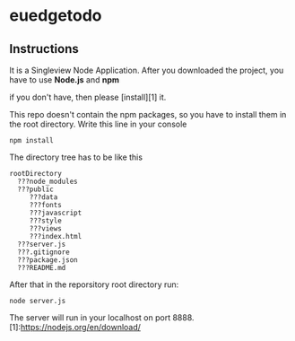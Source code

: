 # euedgetodo

Instructions
-----------
It is a Singleview Node Application.
After you downloaded the project, you have to use **Node.js** and **npm**

if you don't have, then please [install][1] it.

This repo doesn't contain the npm packages, so you have to install them in the root directory.
Write this line in your console
```
npm install
```
The directory tree has to be like this
```
rootDirectory
  ???node_modules
  ???public
     ???data
     ???fonts
     ???javascript
     ???style
     ???views
     ???index.html
  ???server.js
  ???.gitignore
  ???package.json
  ???README.md
```
After that in the reporsitory root directory run:
```
node server.js
```
The server will run in your localhost on port 8888.
[1]:https://nodejs.org/en/download/
